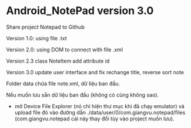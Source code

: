 # Android_NotePad version 3.0
Share project Notepad to Github

Version 1.0: using file .txt 

Version 2.0: using DOM to connect with file .xml

Version 2.3 class NoteItem add attribute id

Version 3.0 update user interface and fix rechange title, reverse sort note

Folder data chứa file note.xml, dữ liệu ban đầu.

Nếu muốn lưu sẵn dữ liệu ban đầu (không có cũng không sao). 
   
   - mở Device File Explorer (nó chỉ hiện thư mục khi đã chạy emulator) và upload file đó vào đường dẫn ./data/user/0/com.giangvu.notepad/files (com.giangvu.notepad cái này thay đổi tùy vào project muốn lưu).


